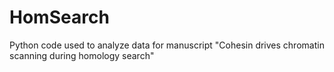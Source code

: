 # HomSearch
Python code used to analyze data for manuscript "Cohesin drives chromatin scanning during homology search"
